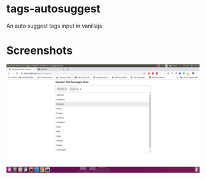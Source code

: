 # tags-autosuggest
An auto suggest tags input in vanillajs

# Screenshots
![Autosuggest Tab Input][Autosuggest Tab Input]

[Autosuggest Tab Input]: https://github.com/ashish-r/tags-autosuggest/blob/master/screenshot.png


